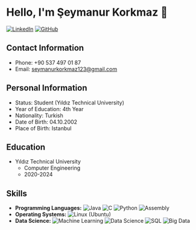 # Hello, I'm Şeymanur Korkmaz 👋

[![LinkedIn](https://img.shields.io/badge/LinkedIn-seymanur--korkmaz-blue)](https://www.linkedin.com/in/seymanur-korkmaz/)
[![GitHub](https://img.shields.io/badge/GitHub-seymaakorkmaz-lightgrey)](https://github.com/seymaakorkmaz)

## Contact Information
- Phone: +90 537 497 01 87
- Email: seymanurkorkmaz123@gmail.com

## Personal Information
- Status: Student (Yıldız Technical University)
- Year of Education: 4th Year
- Nationality: Turkish
- Date of Birth: 04.10.2002
- Place of Birth: Istanbul

## Education
- Yıldız Technical University
  - Computer Engineering
  - 2020-2024

## Skills

- **Programming Languages:** ![Java](https://img.shields.io/badge/Java-★★★-blue)
![C](https://img.shields.io/badge/C-★★★-green)
![Python](https://img.shields.io/badge/Python-★★★-yellow)
![Assembly](https://img.shields.io/badge/Assembly-★★★-red)
- **Operating Systems:** ![Linux (Ubuntu)](https://img.shields.io/badge/Linux%20%28Ubuntu%29-★★★-orange)
- **Data Science:** ![Machine Learning](https://img.shields.io/badge/Machine%20Learning-★★★-purple)
![Data Science](https://img.shields.io/badge/Data%20Science-★★★-brightgreen)
![SQL](https://img.shields.io/badge/SQL-★★★-blueviolet)
![Big Data](https://img.shields.io/badge/Big%20Data-★★★-ff69b4)

